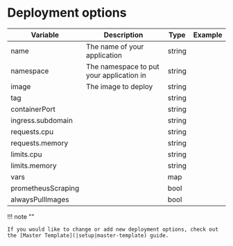 # Deployment options

| Variable     | Description           | Type | Example |
| ------------- |-------------| -----| ----|
| name     | The name of your application | string | |
| namespace      | The namespace to put your application in | string | |
| image | The image to deploy | string | |
| tag |       | string | |
| containerPort |       | string | |
| ingress.subdomain |       | string | |
| requests.cpu |       | string | |
| requests.memory |       | string | |
| limits.cpu |       | string | |
| limits.memory |       | string | |
| vars |       | map | |
| prometheusScraping |       | bool | |
| alwaysPullImages |       | bool | |




!!! note ""

    If you would like to change or add new deployment options, check out the [Master Template](|setup|master-template) guide.